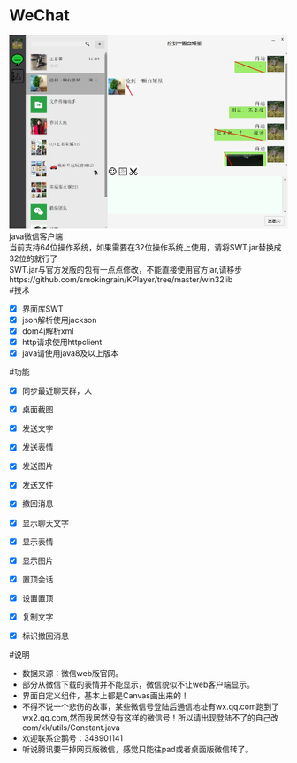# WeChat
![img](./src/images/example.jpg "预览图")<br>
java微信客户端<br>
当前支持64位操作系统，如果需要在32位操作系统上使用，请将SWT.jar替换成32位的就行了 <br>
SWT.jar与官方发版的包有一点点修改，不能直接使用官方jar,请移步https://github.com/smokingrain/KPlayer/tree/master/win32lib <br>
#技术
- [x] 界面库SWT
- [x] json解析使用jackson
- [x] dom4j解析xml
- [x] http请求使用httpclient
- [x] java请使用java8及以上版本

#功能
- [x] 同步最近聊天群，人
- [x] 桌面截图
- [x] 发送文字
- [x] 发送表情
- [x] 发送图片
- [x] 发送文件
- [x] 撤回消息
- [x] 显示聊天文字
- [x] 显示表情
- [x] 显示图片
- [x] 置顶会话
- [x] 设置置顶
- [x] 复制文字
- [x] 标识撤回消息


#说明
 * 数据来源：微信web版官网。
 * 部分从微信下载的表情并不能显示，微信貌似不让web客户端显示。
 * 界面自定义组件，基本上都是Canvas画出来的！
 * 不得不说一个悲伤的故事，某些微信号登陆后通信地址有wx.qq.com跑到了wx2.qq.com,然而我居然没有这样的微信号！所以请出现登陆不了的自己改com/xk/utils/Constant.java
 * 欢迎联系企鹅号：348901141
 * 听说腾讯要干掉网页版微信，感觉只能往pad或者桌面版微信转了。
